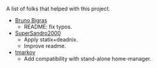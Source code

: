 A list of folks that helped with this project.
* [Bruno Bigras](https://github.com/bbigras)
  * README: fix typos.
* [SuperSandro2000](https://github.com/SuperSandro2000)
  * Apply statix+deadnix.
  * Improve readme.
* [tmarkov](https://github.com/tmarkov) 
  * Add compatibility with stand-alone home-manager.
